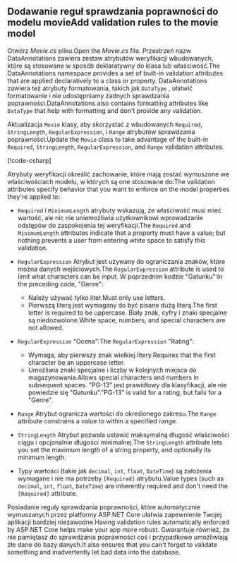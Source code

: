 ## <a name="add-validation-rules-to-the-movie-model"></a><span data-ttu-id="5f341-101">Dodawanie reguł sprawdzania poprawności do modelu movie</span><span class="sxs-lookup"><span data-stu-id="5f341-101">Add validation rules to the movie model</span></span>

<span data-ttu-id="5f341-102">Otwórz *Movie.cs* pliku.</span><span class="sxs-lookup"><span data-stu-id="5f341-102">Open the *Movie.cs* file.</span></span> <span data-ttu-id="5f341-103">Przestrzeń nazw DataAnnotations zawiera zestaw atrybutów weryfikacji wbudowanych, które są stosowane w sposób deklaratywny do klasa lub właściwość.</span><span class="sxs-lookup"><span data-stu-id="5f341-103">The DataAnnotations namespace provides a set of built-in validation attributes that are applied declaratively to a class or property.</span></span> <span data-ttu-id="5f341-104">DataAnnotations zawiera też atrybuty formatowania, takich jak `DataType` , ułatwić formatowanie i nie udostępniamy żadnych sprawdzania poprawności.</span><span class="sxs-lookup"><span data-stu-id="5f341-104">DataAnnotations also contains formatting attributes like `DataType` that help with formatting and don't provide any validation.</span></span>

<span data-ttu-id="5f341-105">Aktualizacja `Movie` klasy, aby skorzystać z wbudowanych `Required`, `StringLength`, `RegularExpression`, i `Range` atrybutów sprawdzania poprawności.</span><span class="sxs-lookup"><span data-stu-id="5f341-105">Update the `Movie` class to take advantage of the built-in `Required`, `StringLength`, `RegularExpression`, and `Range` validation attributes.</span></span>

[!code-csharp[](~/tutorials/first-mvc-app/start-mvc//sample/MvcMovie22/Models/MovieDateRatingDA.cs?name=snippet1)]

<span data-ttu-id="5f341-106">Atrybuty weryfikacji określić zachowanie, które mają zostać wymuszone we właściwościach modelu, w których są one stosowane do:</span><span class="sxs-lookup"><span data-stu-id="5f341-106">The validation attributes specify behavior that you want to enforce on the model properties they're applied to:</span></span>

* <span data-ttu-id="5f341-107">`Required` i `MinimumLength` atrybuty wskazują, że właściwość musi mieć wartość, ale nic nie uniemożliwia użytkownikowi wprowadzanie odstępów do zaspokojenia tej weryfikacji.</span><span class="sxs-lookup"><span data-stu-id="5f341-107">The `Required` and `MinimumLength` attributes indicate that a property must have a value; but nothing prevents a user from entering white space to satisfy this validation.</span></span>
* <span data-ttu-id="5f341-108">`RegularExpression` Atrybut jest używany do ograniczania znaków, które można danych wejściowych.</span><span class="sxs-lookup"><span data-stu-id="5f341-108">The `RegularExpression` attribute is used to limit what characters can be input.</span></span> <span data-ttu-id="5f341-109">W poprzednim kodzie "Gatunku":</span><span class="sxs-lookup"><span data-stu-id="5f341-109">In the preceding code, "Genre":</span></span>

  * <span data-ttu-id="5f341-110">Należy używać tylko liter.</span><span class="sxs-lookup"><span data-stu-id="5f341-110">Must only use letters.</span></span>
  * <span data-ttu-id="5f341-111">Pierwszą literą jest wymagany do być pisane dużą literą.</span><span class="sxs-lookup"><span data-stu-id="5f341-111">The first letter is required to be uppercase.</span></span> <span data-ttu-id="5f341-112">Biały znak, cyfry i znaki specjalne są niedozwolone.</span><span class="sxs-lookup"><span data-stu-id="5f341-112">White space, numbers, and special characters are not allowed.</span></span>

* <span data-ttu-id="5f341-113">`RegularExpression` "Ocena":</span><span class="sxs-lookup"><span data-stu-id="5f341-113">The `RegularExpression` "Rating":</span></span>

  * <span data-ttu-id="5f341-114">Wymaga, aby pierwszy znak wielkiej litery.</span><span class="sxs-lookup"><span data-stu-id="5f341-114">Requires that the first character be an uppercase letter.</span></span>
  * <span data-ttu-id="5f341-115">Umożliwia znaki specjalne i liczby w kolejnych miejsca do magazynowania.</span><span class="sxs-lookup"><span data-stu-id="5f341-115">Allows special characters and numbers in  subsequent spaces.</span></span> <span data-ttu-id="5f341-116">"PG-13" jest prawidłowy dla klasyfikacji, ale nie powiedzie się "Gatunku".</span><span class="sxs-lookup"><span data-stu-id="5f341-116">"PG-13" is valid for a rating, but fails for a "Genre".</span></span>

* <span data-ttu-id="5f341-117">`Range` Atrybut ogranicza wartości do określonego zakresu.</span><span class="sxs-lookup"><span data-stu-id="5f341-117">The `Range` attribute constrains a value to within a specified range.</span></span>
* <span data-ttu-id="5f341-118">`StringLength` Atrybut pozwala ustawić maksymalną długość właściwości ciągu i opcjonalnie długości minimalnej.</span><span class="sxs-lookup"><span data-stu-id="5f341-118">The `StringLength` attribute lets you set the maximum length of a string property, and optionally its minimum length.</span></span>
* <span data-ttu-id="5f341-119">Typy wartości (takie jak `decimal`, `int`, `float`, `DateTime`) są założenia wymagane i nie ma potrzeby `[Required]` atrybutu.</span><span class="sxs-lookup"><span data-stu-id="5f341-119">Value types (such as `decimal`, `int`, `float`, `DateTime`) are inherently required and don't need the `[Required]` attribute.</span></span>

<span data-ttu-id="5f341-120">Posiadanie reguły sprawdzania poprawności, które automatycznie wymuszanych przez platformy ASP.NET Core ułatwia zapewnienie Twojej aplikacji bardziej niezawodne.</span><span class="sxs-lookup"><span data-stu-id="5f341-120">Having validation rules automatically enforced by ASP.NET Core helps make your app more robust.</span></span> <span data-ttu-id="5f341-121">Gwarantuje również, że nie pamiętasz do sprawdzania poprawności coś i przypadkowo umożliwiają złe dane do bazy danych.</span><span class="sxs-lookup"><span data-stu-id="5f341-121">It also ensures that you can't forget to validate something and inadvertently let bad data into the database.</span></span>
